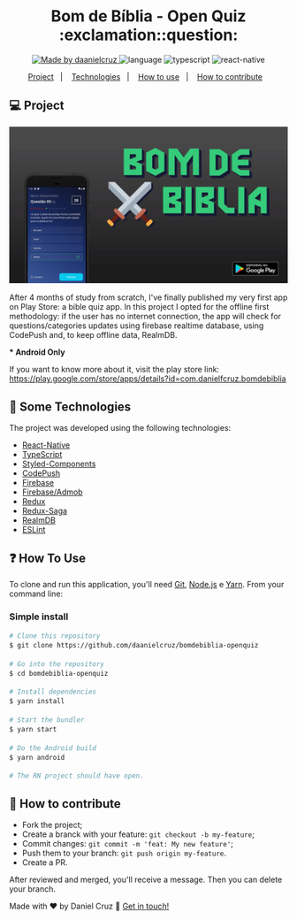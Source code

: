 <h1 align="center">
Bom de Bíblia - Open Quiz :exclamation::question:
</h1>

<p align="center">
<a href="https://www.linkedin.com/in/danielfercruz/">
<img alt="Made by daanielcruz" src="https://img.shields.io/badge/made%20by-daanielcruz-%23282C34?style=flat-square">
</a>
  
<img alt="language" src="https://img.shields.io/badge/Language-pt_BR-%23282C34.svg?style=flat-square">
<img alt="typescript" src="https://img.shields.io/badge/-TypeScript-%23282C34?style=flat-square&logo=typescript&logoColor=007bcd">
<img alt="react-native" src="https://img.shields.io/badge/-React%20Native-%23282C34?style=flat-square&logo=react">


  
</p>
<p align="center">
  <a href="#-project">Project</a>&nbsp;&nbsp;&nbsp;|&nbsp;&nbsp;&nbsp;
  <a href="#-some-technologies">Technologies</a>&nbsp;&nbsp;&nbsp;|&nbsp;&nbsp;&nbsp;
  <a href="#-how-to-use">How to use</a>&nbsp;&nbsp;&nbsp;|&nbsp;&nbsp;&nbsp;
  <a href="#-how-to-contribute">How to contribute</a>&nbsp;&nbsp;&nbsp;
</p>

## 💻 Project

<p align="center">
 <img alt="sample" title="sample" src=".github/screen.png" width="800px" />

After 4 months of study from scratch, I've finally published my very first app on Play Store: a bible quiz app.
In this project I opted for the offline first methodology: if the user has no internet connection, the app will check for questions/categories updates using firebase realtime database, using CodePush and, to keep offline data, RealmDB.

<strong>* Android Only </strong>

If you want to know more about it, visit the play store link: https://play.google.com/store/apps/details?id=com.danielfcruz.bomdebiblia
</p>

## 🔧 Some Technologies

The project was developed using the following technologies:

- [React-Native][react-native]
- [TypeScript][typescript]
- [Styled-Components][styled-components]
- [CodePush][codepush]
- [Firebase][firebase]
- [Firebase/Admob][firebase/admob]
- [Redux][redux]
- [Redux-Saga][redux-saga]
- [RealmDB][realmdb]
- [ESLint][eslint]

## ❓ How To Use

To clone and run this application, you'll need [Git](https://git-scm.com), [Node.js][nodejs] e [Yarn].
From your command line:

### Simple install

```bash
# Clone this repository
$ git clone https://github.com/daanielcruz/bomdebiblia-openquiz

# Go into the repository
$ cd bomdebiblia-openquiz

# Install dependencies
$ yarn install

# Start the bundler
$ yarn start

# Do the Android build
$ yarn android

# The RN project should have open.
```

## 🤔 How to contribute

- Fork the project;
- Create a branck with your feature: `git checkout -b my-feature`;
- Commit changes: `git commit -m 'feat: My new feature'`;
- Push them to your branch: `git push origin my-feature`.
- Create a PR. 

After reviewed and merged, you'll receive a message. Then you can delete your branch.

Made with ♥ by Daniel Cruz :wave: [Get in touch!](https://www.linkedin.com/in/danielfercruz/)

[react-native]: https://reactnative.dev/
[nodejs]: https://nodejs.org/en/
[typescript]: https://www.typescriptlang.org/
[styled-components]: https://styled-components.com/
[yarn]: https://yarnpkg.com/
[vs]: https://code.visualstudio.com/
[codepush]: https://github.com/microsoft/react-native-code-push
[firebase]: https://firebase.google.com/
[firebase/admob]: https://rnfirebase.io/admob/usage
[redux]: https://redux.js.org/
[redux-saga]: https://redux-saga.js.org/
[realmdb]: https://realm.io/
[eslint]: https://eslint.org/
[vceditconfig]: https://marketplace.visualstudio.com/items?itemName=EditorConfig.EditorConfig
[vceslint]: https://marketplace.visualstudio.com/items?itemName=dbaeumer.vscode-eslint
[prettier]: https://marketplace.visualstudio.com/items?itemName=esbenp.prettier-vscode
